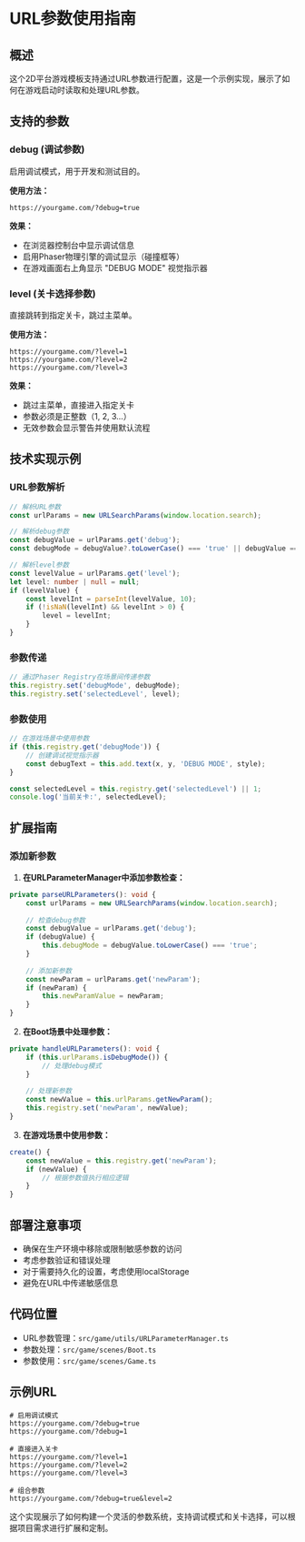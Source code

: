# URL参数使用指南

## 概述

这个2D平台游戏模板支持通过URL参数进行配置，这是一个示例实现，展示了如何在游戏启动时读取和处理URL参数。

## 支持的参数

### debug (调试参数)

启用调试模式，用于开发和测试目的。

**使用方法：**
```
https://yourgame.com/?debug=true
```

**效果：**
- 在浏览器控制台中显示调试信息
- 启用Phaser物理引擎的调试显示（碰撞框等）
- 在游戏画面右上角显示 "DEBUG MODE" 视觉指示器

### level (关卡选择参数)

直接跳转到指定关卡，跳过主菜单。

**使用方法：**
```
https://yourgame.com/?level=1
https://yourgame.com/?level=2
https://yourgame.com/?level=3
```

**效果：**
- 跳过主菜单，直接进入指定关卡
- 参数必须是正整数（1, 2, 3...）
- 无效参数会显示警告并使用默认流程

## 技术实现示例

### URL参数解析

```typescript
// 解析URL参数
const urlParams = new URLSearchParams(window.location.search);

// 解析debug参数
const debugValue = urlParams.get('debug');
const debugMode = debugValue?.toLowerCase() === 'true' || debugValue === '1';

// 解析level参数
const levelValue = urlParams.get('level');
let level: number | null = null;
if (levelValue) {
    const levelInt = parseInt(levelValue, 10);
    if (!isNaN(levelInt) && levelInt > 0) {
        level = levelInt;
    }
}
```

### 参数传递

```typescript
// 通过Phaser Registry在场景间传递参数
this.registry.set('debugMode', debugMode);
this.registry.set('selectedLevel', level);
```

### 参数使用

```typescript
// 在游戏场景中使用参数
if (this.registry.get('debugMode')) {
    // 创建调试视觉指示器
    const debugText = this.add.text(x, y, 'DEBUG MODE', style);
}

const selectedLevel = this.registry.get('selectedLevel') || 1;
console.log('当前关卡:', selectedLevel);
```

## 扩展指南

### 添加新参数

1. **在URLParameterManager中添加参数检查：**
```typescript
private parseURLParameters(): void {
    const urlParams = new URLSearchParams(window.location.search);
    
    // 检查debug参数
    const debugValue = urlParams.get('debug');
    if (debugValue) {
        this.debugMode = debugValue.toLowerCase() === 'true';
    }
    
    // 添加新参数
    const newParam = urlParams.get('newParam');
    if (newParam) {
        this.newParamValue = newParam;
    }
}
```

2. **在Boot场景中处理参数：**
```typescript
private handleURLParameters(): void {
    if (this.urlParams.isDebugMode()) {
        // 处理debug模式
    }
    
    // 处理新参数
    const newValue = this.urlParams.getNewParam();
    this.registry.set('newParam', newValue);
}
```

3. **在游戏场景中使用参数：**
```typescript
create() {
    const newValue = this.registry.get('newParam');
    if (newValue) {
        // 根据参数值执行相应逻辑
    }
}
```

## 部署注意事项

- 确保在生产环境中移除或限制敏感参数的访问
- 考虑参数验证和错误处理
- 对于需要持久化的设置，考虑使用localStorage
- 避免在URL中传递敏感信息

## 代码位置

- URL参数管理：`src/game/utils/URLParameterManager.ts`
- 参数处理：`src/game/scenes/Boot.ts`
- 参数使用：`src/game/scenes/Game.ts`

## 示例URL

```
# 启用调试模式
https://yourgame.com/?debug=true
https://yourgame.com/?debug=1

# 直接进入关卡
https://yourgame.com/?level=1
https://yourgame.com/?level=2
https://yourgame.com/?level=3

# 组合参数
https://yourgame.com/?debug=true&level=2
```

这个实现展示了如何构建一个灵活的参数系统，支持调试模式和关卡选择，可以根据项目需求进行扩展和定制。